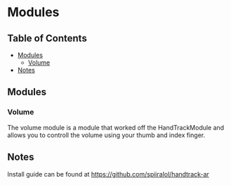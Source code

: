 # Modules

## Table of Contents
* [Modules](#modules)
   * [Volume](#volume)
* [Notes](#notes)

## Modules

### Volume
The volume module is a module that worked off the HandTrackModule and allows you to controll the volume using your thumb and index finger.

## Notes
Install guide can be found at https://github.com/spiiralol/handtrack-ar

